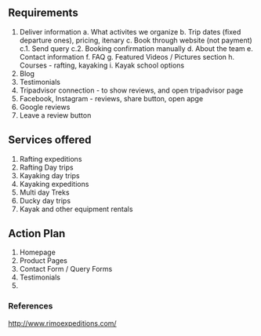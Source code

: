 ## Requirements

1. Deliver information
    a. What activites we organize
    b. Trip dates (fixed departure ones), pricing, itenary
    c. Book through website (not payment)
        c.1. Send query
        c.2. Booking confirmation manually
    d. About the team
    e. Contact information
    f. FAQ
    g. Featured Videos / Pictures section
    h. Courses - rafting, kayaking
    i. Kayak school options
2. Blog
3. Testimonials
4. Tripadvisor connection - to show reviews, and open tripadvisor page
5. Facebook, Instagram - reviews, share button, open apge
6. Google reviews
7. Leave a review button

## Services offered

1. Rafting expeditions
1. Rafting Day trips
1. Kayaking day trips
2. Kayaking expeditions
3. Multi day Treks
4. Ducky day trips
5. Kayak and other equipment rentals

## Action Plan
1. Homepage
2. Product Pages
3. Contact Form / Query Forms
4. Testimonials
5.

### References
http://www.rimoexpeditions.com/
